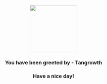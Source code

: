 <p align="center">
            <img src="https://raw.githubusercontent.com/PokeAPI/sprites/master/sprites/pokemon/465.png" width="150" height="150">
          </p>
          <h3 align="center">You have been greeted by - <b>Tangrowth</b></h3>
          <h3 align="center">Have a nice day!</h3>
        
